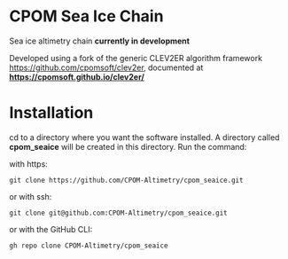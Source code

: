 # CPOM Sea Ice Chain 

Sea ice altimetry chain **currently in development**

Developed using a fork of the generic CLEV2ER algorithm framework <https://github.com/cpomsoft/clev2er>, documented at **<https://cpomsoft.github.io/clev2er/>**

# Installation

cd to a directory where you want the software installed. A directory called **cpom_seaice** will be created in this directory.
Run the command:

with https:

```git clone https://github.com/CPOM-Altimetry/cpom_seaice.git```

or with ssh:

```git clone git@github.com:CPOM-Altimetry/cpom_seaice.git```

or with the GitHub CLI:

```gh repo clone CPOM-Altimetry/cpom_seaice```

